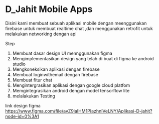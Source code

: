 # D_Jahit Mobile Apps

 Disini kami membuat sebuah aplikasi mobile dengan meenggunakan firebase untuk membuat realtime chat 
 ,dan menggunakan retrofit untuk melakukan networking dengan api
 
Step 
1. Membuat dasar design UI mennggunakan figma 
2. Mengimplementasikan design yang telah di buat di figma ke android studio
3. Mengkoneksikan aplikasi dengan firebase
4. Membuat loginwithemail dengan firebase
5. Membuat fitur chat
6. Mengintergrasikan aplikasi dengan google cloud platfom
7. Memgintegrasikan android dengan model tensorflow lite 
9. melalakukan Testing

link design figma https://www.figma.com/file/avZ9iaIHM1PIazhnlVeLNY/Aplikasi-D-jahit?node-id=0%3A1
